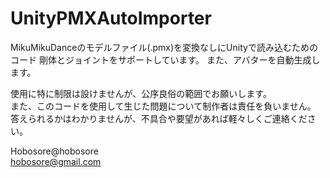 # UnityPMXAutoImporter
  MikuMikuDanceのモデルファイル(.pmx)を変換なしにUnityで読み込むためのコード
  剛体とジョイントをサポートしています。
  また、アバターを自動生成します。
  
使用に特に制限は設けませんが、公序良俗の範囲でお願いします。  
また、このコードを使用して生じた問題について制作者は責任を負いません。  
答えられるかはわかりませんが、不具合や要望があれば軽々しくご連絡ください。  
  
  
Hobosore@hobosore  
hobosore@gmail.com  
